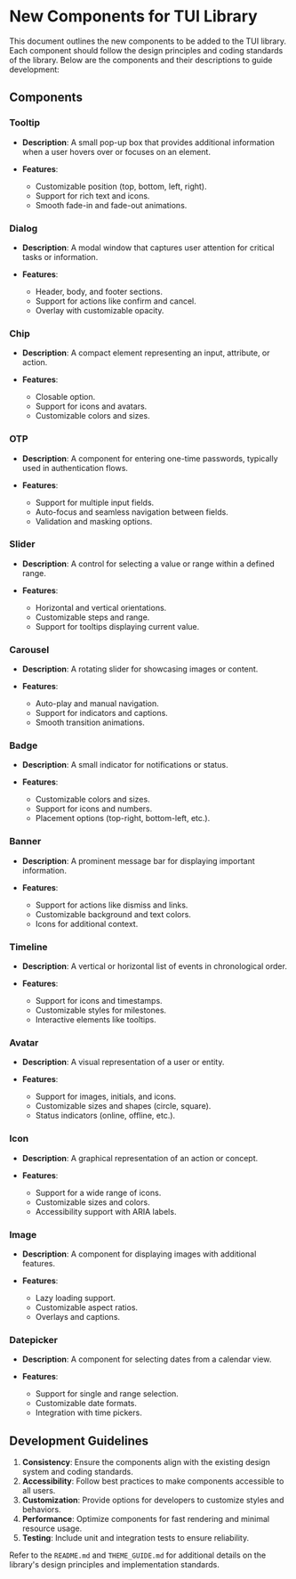 # New Components for TUI Library

This document outlines the new components to be added to the TUI library. Each component should follow the design principles and coding standards of the library. Below are the components and their descriptions to guide development:

## Components

### Tooltip

- **Description**: A small pop-up box that provides additional information when a user hovers over or focuses on an element.

- **Features**:
  - Customizable position (top, bottom, left, right).
  - Support for rich text and icons.
  - Smooth fade-in and fade-out animations.

### Dialog

- **Description**: A modal window that captures user attention for critical tasks or information.

- **Features**:
  - Header, body, and footer sections.
  - Support for actions like confirm and cancel.
  - Overlay with customizable opacity.

### Chip

- **Description**: A compact element representing an input, attribute, or action.

- **Features**:
  - Closable option.
  - Support for icons and avatars.
  - Customizable colors and sizes.

### OTP

- **Description**: A component for entering one-time passwords, typically used in authentication flows.

- **Features**:
  - Support for multiple input fields.
  - Auto-focus and seamless navigation between fields.
  - Validation and masking options.

### Slider

- **Description**: A control for selecting a value or range within a defined range.

- **Features**:
  - Horizontal and vertical orientations.
  - Customizable steps and range.
  - Support for tooltips displaying current value.

### Carousel

- **Description**: A rotating slider for showcasing images or content.

- **Features**:
  - Auto-play and manual navigation.
  - Support for indicators and captions.
  - Smooth transition animations.

### Badge

- **Description**: A small indicator for notifications or status.

- **Features**:
  - Customizable colors and sizes.
  - Support for icons and numbers.
  - Placement options (top-right, bottom-left, etc.).

### Banner

- **Description**: A prominent message bar for displaying important information.

- **Features**:
  - Support for actions like dismiss and links.
  - Customizable background and text colors.
  - Icons for additional context.

### Timeline

- **Description**: A vertical or horizontal list of events in chronological order.

- **Features**:
  - Support for icons and timestamps.
  - Customizable styles for milestones.
  - Interactive elements like tooltips.

### Avatar

- **Description**: A visual representation of a user or entity.

- **Features**:
  - Support for images, initials, and icons.
  - Customizable sizes and shapes (circle, square).
  - Status indicators (online, offline, etc.).

### Icon

- **Description**: A graphical representation of an action or concept.

- **Features**:
  - Support for a wide range of icons.
  - Customizable sizes and colors.
  - Accessibility support with ARIA labels.

### Image

- **Description**: A component for displaying images with additional features.

- **Features**:
  - Lazy loading support.
  - Customizable aspect ratios.
  - Overlays and captions.

### Datepicker

- **Description**: A component for selecting dates from a calendar view.

- **Features**:
  - Support for single and range selection.
  - Customizable date formats.
  - Integration with time pickers.

## Development Guidelines

1. **Consistency**: Ensure the components align with the existing design system and coding standards.
2. **Accessibility**: Follow best practices to make components accessible to all users.
3. **Customization**: Provide options for developers to customize styles and behaviors.
4. **Performance**: Optimize components for fast rendering and minimal resource usage.
5. **Testing**: Include unit and integration tests to ensure reliability.

Refer to the `README.md` and `THEME_GUIDE.md` for additional details on the library's design principles and implementation standards.
